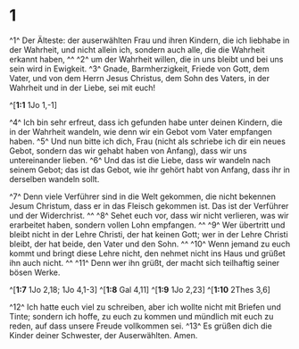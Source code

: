 # 1
^1^ Der Älteste: der auserwählten Frau und ihren Kindern, die ich liebhabe in der Wahrheit, und nicht allein ich, sondern auch alle, die die Wahrheit erkannt haben, ^^ ^2^ um der Wahrheit willen, die in uns bleibt und bei uns sein wird in Ewigkeit. ^3^ Gnade, Barmherzigkeit, Friede von Gott, dem Vater, und von dem Herrn Jesus Christus, dem Sohn des Vaters, in der Wahrheit und in der Liebe, sei mit euch! 

^[**1:1** 1Jo 1,-1]

^4^ Ich bin sehr erfreut, dass ich gefunden habe unter deinen Kindern, die in der Wahrheit wandeln, wie denn wir ein Gebot vom Vater empfangen haben. ^5^ Und nun bitte ich dich, Frau (nicht als schriebe ich dir ein neues Gebot, sondern das wir gehabt haben von Anfang), dass wir uns untereinander lieben. ^6^ Und das ist die Liebe, dass wir wandeln nach seinem Gebot; das ist das Gebot, wie ihr gehört habt von Anfang, dass ihr in derselben wandeln sollt. 


^7^ Denn viele Verführer sind in die Welt gekommen, die nicht bekennen Jesum Christum, dass er in das Fleisch gekommen ist. Das ist der Verführer und der Widerchrist. ^^ ^8^ Sehet euch vor, dass wir nicht verlieren, was wir erarbeitet haben, sondern vollen Lohn empfangen. ^^ ^9^ Wer übertritt und bleibt nicht in der Lehre Christi, der hat keinen Gott; wer in der Lehre Christi bleibt, der hat beide, den Vater und den Sohn. ^^ ^10^ Wenn jemand zu euch kommt und bringt diese Lehre nicht, den nehmet nicht ins Haus und grüßet ihn auch nicht. ^^ ^11^ Denn wer ihn grüßt, der macht sich teilhaftig seiner bösen Werke. 

^[**1:7** 1Jo 2,18; 1Jo 4,1-3] ^[**1:8** Gal 4,11] ^[**1:9** 1Jo 2,23] ^[**1:10** 2Thes 3,6]

^12^ Ich hatte euch viel zu schreiben, aber ich wollte nicht mit Briefen und Tinte; sondern ich hoffe, zu euch zu kommen und mündlich mit euch zu reden, auf dass unsere Freude vollkommen sei. ^13^ Es grüßen dich die Kinder deiner Schwester, der Auserwählten. Amen.
